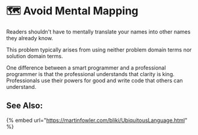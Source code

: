 # 🗺️ Avoid Mental Mapping

Readers shouldn't have to mentally translate your names into other names they already know.

This problem typically arises from using neither problem domain terms nor solution domain terms.

One difference between a smart programmer and a professional programmer is that the professional understands that clarity is king. Professionals use their powers for good and write code that others can understand.

## See Also:

{% embed url="https://martinfowler.com/bliki/UbiquitousLanguage.html" %}
